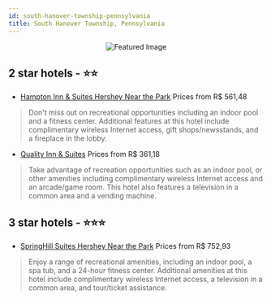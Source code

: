 ```yaml
---
id: south-hanover-township-pennsylvania
title: South Hanover Township, Pennsylvania
---
```


<center><img src="https://i.travelapi.com/hotels/1000000/570000/565800/565797/cd6de4dd_z.jpg" alt="Featured Image" /></center>


##  2 star hotels - ⭐️⭐️

-    [Hampton Inn & Suites Hershey Near the Park](https://us.hurb.com/hotels/south-hanover-township/hampton-inn-suites-hershey-near-the-park-JNP-JP189127?cmp=18055) Prices from R$ 561,48
   > Don't miss out on recreational opportunities including an indoor pool and a fitness center. Additional features at this hotel include complimentary wireless Internet access, gift shops/newsstands, and a fireplace in the lobby.
-    [Quality Inn & Suites](https://us.hurb.com/hotels/south-hanover-township/quality-inn-suites-JNP-JP245030?cmp=18055) Prices from R$ 361,18
   > Take advantage of recreation opportunities such as an indoor pool, or other amenities including complimentary wireless Internet access and an arcade/game room. This hotel also features a television in a common area and a vending machine.

##  3 star hotels - ⭐️⭐️⭐️

-    [SpringHill Suites Hershey Near the Park](https://us.hurb.com/hotels/south-hanover-township/springhill-suites-hershey-near-the-park-JNP-JP747248?cmp=18055) Prices from R$ 752,93
   > Enjoy a range of recreational amenities, including an indoor pool, a spa tub, and a 24-hour fitness center. Additional amenities at this hotel include complimentary wireless Internet access, a television in a common area, and tour/ticket assistance.
